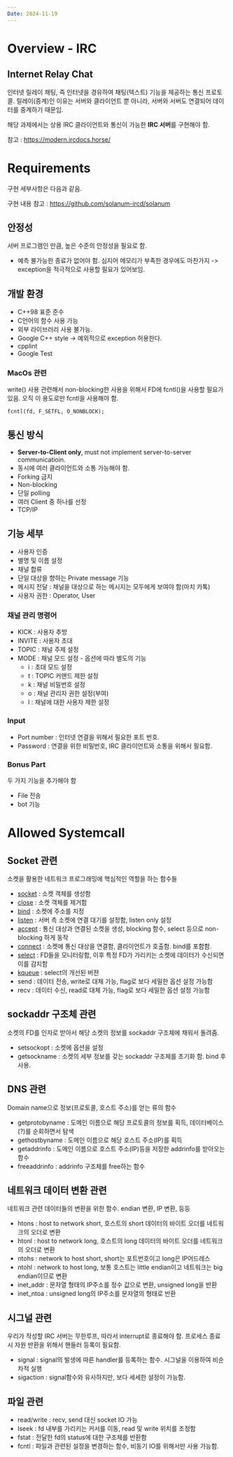 ```yaml
---
Date: 2024-11-19
---
```

# Overview - IRC

## Internet Relay Chat

인터넷 릴레이 채팅, 즉 인터넷을 경유하여 채팅(텍스트) 기능을 제공하는 통신 프로토콜. 릴레이(중계)인 이유는 서버와 클라이언트 뿐 아니라, 서버와 서버도 연결되어 데이터를 중계하기 때문임.

해당 과제에서는 상용 IRC 클라이언트와 통신이 가능한 **IRC 서버**를 구현해야 함.

참고 : https://modern.ircdocs.horse/

# Requirements

구현 세부사항은 다음과 같음.

구현 내용 참고 : https://github.com/solanum-ircd/solanum

## 안정성

서버 프로그램인 만큼, 높은 수준의 안정성을 필요로 함.
- 예측 불가능한 종료가 없어야 함. 심지어 메모리가 부족한 경우에도 마찬가지
	-> exception을 적극적으로 사용할 필요가 있어보임.

## 개발 환경
- C++98 표준 준수
- C언어의 함수 사용 가능
- 외부 라이브러리 사용 불가능.
- Google C++ style
	-> 예외적으로 exception 허용한다.
- cpplint
- Google Test
### MacOs 관련
write() 사용 관련해서 non-blocking한 사용을 위해서 FD에 fcntl()을 사용할 필요가 있음. 오직 이 용도로만 fcntl을 사용해야 함.
``` MacOs Only
fcntl(fd, F_SETFL, O_NONBLOCK);
```

## 통신 방식

- **Server-to-Client only**, must not implement server-to-server communicatioin.
- 동시에 여러 클라이언트와 소통 가능해야 함.
- Forking 금지
- Non-blocking
- 단일 polling
- 여러 Client 중 하나를 선정
- TCP/IP
## 기능 세부

- 사용자 인증
- 별명 및 이름 설정
- 채널 합류
- 단일 대상을 향하는 Private message 기능
- 메시지 전달 : 채널을 대상으로 하는 메시지는 모두에게 보여야 함(마치 카톡)
- 사용자 권한 : Operator, User
### 채널 관리 명령어

- KICK : 사용자 추방
- INVITE : 사용자 초대
- TOPIC : 채널 주제 설정
- MODE : 채널 모드 설정 - 옵션에 따라 별도의 기능
	- i : 초대 모드 설정
	- t : TOPIC 커맨드 제한 설정
	- k : 채널 비밀번호 설정
	- o : 채널 관리자 권한 설정(부여)
	- l : 채널에 대한 사용자 제한 설정


### Input

- Port number : 인터넷 연결을 위해서 필요한 포트 번호.
- Password : 연결을 위한 비밀번호, IRC 클라이언트와 소통을 위해서 필요함.

### Bonus Part
두 가지 기능을 추가해야 함
- File 전송
- bot 기능
# Allowed Systemcall

## Socket 관련
소켓을 활용한 네트워크 프로그래밍에 핵심적인 역할을 하는 함수들
- [socket](socket.md) : 소켓 객체를 생성함
- [close](close.md) : 소켓 객체를 제거함
- [bind](bind.md) : 소켓에 주소를 지정
- [listen](listen.md) : 서버 측 소켓에 연결 대기를 설정함, listen only 설정
- [accept](accept.md ) : 통신 대상과 연결된 소켓을 생성, blocking 함수, select 등으로 non-blocking 하게 동작
- [connect](connect.md) : 소켓에 통신 대상을 연결함, 클라이언트가 호출함. bind를 포함함.
- [select](select.md) : FD들을 모니터링함, 이후 특정 FD가 가리키는 소켓에 데이터가 수신되면 이를 감지함
- [kqueue](kqueue.md) : select의 개선된 버젼
- send : 데이터 전송, write로 대체 가능, flag로 보다 세밀한 옵션 설정 가능함
- recv : 데이터 수신, read로 대체 가능, flag로 보다 세밀한 옵션 설정 가능함
## sockaddr 구조체 관련
소켓의 FD를 인자로 받아서 해당 소켓의 정보를 sockaddr 구조체에 채워서 돌려줌.
- setsockopt : 소켓에 옵션을 설정
- getsockname : 소켓의 세부 정보를 갖는 sockaddr 구조체를 초기화 함. bind 후 사용.

## DNS 관련
Domain name으로 정보(프로토콜, 호스트 주소)를 얻는 류의 함수
- getprotobyname : 도메인 이름으로 해당 프로토콜의 정보를 획득, 데이터베이스(?)를 순회하면서 탐색
- gethostbyname : 도메인 이름으로 해당 호스트 주소(IP)를 획득
- getaddrinfo :  도메인 이름으로 호스트 주소(IP)등을 저장한 addrinfo를 받아오는 함수
- freeaddrinfo : addrinfo 구조체를 free하는 함수

## 네트워크 데이터 변환 관련
네트워크 관련 데이터들의 변환을 위한 함수. endian 변환, IP 변환, 등등
- htons : host to network short, 호스트의 short 데이터의 바이트 오더를 네트워크의 오더로 변환
- htonl : host to network long, 호스트의 long 데이터의 바이트 오더를 네트워크의 오더로 변환
- ntohs : network to host short, short는 포트번호이고 long은 IP어드레스
- ntohl : network to host long, 보통 호스트는 little endian이고 네트워크는 big endian이므로 변환
- inet_addr : 문자열 형태의 IP주소를 정수 값으로 변환, unsigned long을 반환
- inet_ntoa : unsigned long의 IP주소를 문자열의 형태로 반환

## 시그널 관련
우리가 작성할 IRC 서버는 무한루프, 따라서 interrupt로 종료해야 함. 프로세스 종료 시 자원 반환을 위해서 핸들러 등록이 필요함.
- signal : signal의 발생에 따른 handler를 등록하는 함수. 시그널을 이용하여 비순차적 실행
- sigaction : signal함수와 유사하지만, 보다 세세한 설정이 가능함.

## 파일 관련
- read/write : recv, send 대신 socket IO 가능
- lseek : fd 내부를 가리키는 커서를 이동, read 및 write 위치를 조정함
- fstat : 전달한 fd의 status에 대한 구조체를 반환함
- fcntl : 파일과 관련된 설정을 변경하는 함수, 비동기 IO를 위해서만 사용 가능함.
